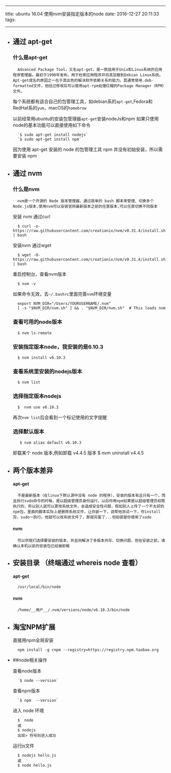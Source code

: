 
---
title: ubuntu 16.04 使用nvm安装指定版本的node
date: 2016-12-27 20:11:33
tags:

---

* ## 通过 apt-get
    ### 什么是apt-get
        Advanced Package Tool，又名apt-get，是一款适用于Unix和Linux系统的应用程序管理器。最初于1998年发布，用于检索应用程序并将其加载到Debian Linux系统。Apt-get成名的原因之一在于其出色的解决软件依赖关系的能力。其通常使用.deb-formatted文件，但经过修改后可以使用apt-rpm处理红帽的Package Manager（RPM）文件。

    每个系统都有适合自己的包管理工具，如debian系的`apt-get`,Fedora和RedHat系的`yum`，macOS的`homebrow`

    以前经常用ubuntu的安装包管理器`apt-get`安装nodeJs和npm  如果只使用node的基本功能可以直接使用如下命令

        `$ sudo apt-get install nodejs`
        `$ sudo apt-get install npm`

    因为使用 apt-get 安装的 node 的包管理工具 npm 并没有初始安装，所以需要安装 npm

* ## 通过 nvm

    ### 什么是nvm
        nvm是一个开源的 Node 版本管理器，通过简单的 bash 脚本来管理、切换多个 Node.js版本,使用nvm可以安装官网最新版本之前的任意版本,可以任意切换不同版本
    安装 nvm 通过curl

        $ curl -o- https://raw.githubusercontent.com/creationix/nvm/v0.31.4/install.sh | bash  
    安装nvm 通过wget

        $ wget -O- https://raw.githubusercontent.com/creationix/nvm/v0.31.4/install.sh | bash  

    重启控制台，查看nvm版本

        $ nvm -v

    如果命令无效，去`~/.bashrc`里面完善`nvm`环境变量

        export NVM_DIR="/Users/YOURUSERNAME/.nvm"  
        [ -s "$NVM_DIR/nvm.sh" ] && . "$NVM_DIR/nvm.sh"  # This loads nvm  

    ### 查看可用的node版本

        $ nvm ls-remote  

    ### 安装指定版本node，我安装的是6.10.3

        $ nvm install v6.10.3

    ### 查看系统里安装的nodejs版本

        $ nvm list

    ### 选择指定版本nodejs

        $  nvm use v6.10.3

    再次`nvm list`后会看到一个标记使用的文字提醒

    ### 选择默认版本

         $ nvm alias default v6.10.3

    卸载某个 node 版本,例如卸载 v4.4.5 版本
         $ nvm uninstall v4.4.5

* ## 两个版本差异
    #### apt-get

        不是最新版本（在linux下默认源中没有 node 的程序），安装的版本有且只有一个，而且执行sudo命令的时候，是以超级管理员身份运行，以后你用npm如果是以超级管理员权限执行的，所以别人就可以更改系统文件，会造成安全性问题，假如别人上传了一个不太好的npm包，里面的脚本实际上是删除系统文件，让你装一下，说帮他测试一下，你install完，sudo一执行。他就可以改系统文件了，那就完蛋了...但前提是你使用了sudo
    #### nvm

        可以供我们选择要安装的版本，并且则解决了多版本共存、切换问题，但在安装之前，请确认本机以前的安装包已经被卸载

* ## 安装目录 （终端通过 whereis node 查看）

    #### apt-get

        /usr/local/bin/node

    #### nvm

        /home/__用户__/.nvm/versions/node/v6.10.3/bin/node

* ## 淘宝NPM扩展

    直接用npm全局安装

        npm install -g cnpm --registry=https://registry.npm.taobao.org  

* ##node相关操作

    查看node版本

        `$ node --version`

    查看npm版本

        `$ npm  --version`
    进入 node 环境

        $  node
        或
        $ nodejs
        出现> 符号则进入成功

    运行js文件

        $ nodejs hello.js
        或
        $ node hello.js
